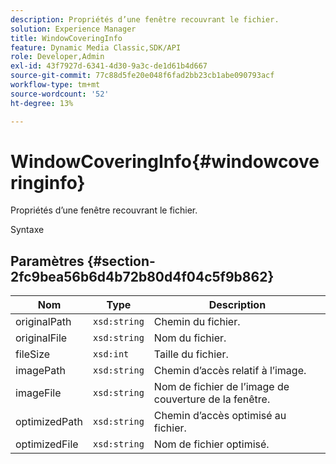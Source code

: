 ```yaml
---
description: Propriétés d’une fenêtre recouvrant le fichier.
solution: Experience Manager
title: WindowCoveringInfo
feature: Dynamic Media Classic,SDK/API
role: Developer,Admin
exl-id: 43f7927d-6341-4d30-9a3c-de1d61b4d667
source-git-commit: 77c88d5fe20e048f6fad2bb23cb1abe090793acf
workflow-type: tm+mt
source-wordcount: '52'
ht-degree: 13%

---
```


# WindowCoveringInfo{#windowcoveringinfo}

Propriétés d’une fenêtre recouvrant le fichier.

Syntaxe

## Paramètres {#section-2fc9bea56b6d4b72b80d4f04c5f9b862}

| Nom | Type | Description |
|---|---|---|
| originalPath | `xsd:string` | Chemin du fichier. |
| originalFile | `xsd:string` | Nom du fichier. |
| fileSize | `xsd:int` | Taille du fichier. |
| imagePath | `xsd:string` | Chemin d’accès relatif à l’image. |
| imageFile | `xsd:string` | Nom de fichier de l’image de couverture de la fenêtre. |
| optimizedPath | `xsd:string` | Chemin d’accès optimisé au fichier. |
| optimizedFile | `xsd:string` | Nom de fichier optimisé. |
